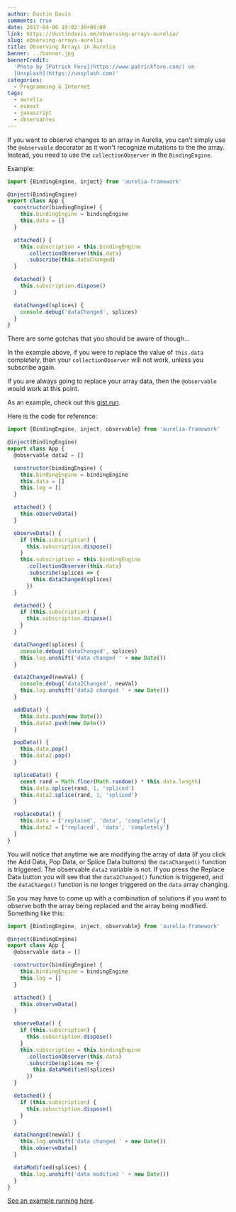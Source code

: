 ```yaml
---
author: Dustin Davis
comments: true
date: 2017-04-06 19:02:30+00:00
link: https://dustindavis.me/observing-arrays-aurelia/
slug: observing-arrays-aurelia
title: Observing Arrays in Aurelia
banner: ../banner.jpg
bannerCredit:
  'Photo by [Patrick Fore](https://www.patrickfore.com/) on
  [Unsplash](https://unsplash.com)'
categories:
  - Programming & Internet
tags:
  - aurelia
  - esnext
  - javascript
  - observables
---
```


If you want to observe changes to an array in Aurelia, you can't simply use the
`@observable` decorator as it won't recognize mutations to the the array.
Instead, you need to use the `collectionObserver` in the `BindingEngine`.

Example:

```js
import {BindingEngine, inject} from 'aurelia-framework'

@inject(BindingEngine)
export class App {
  constructor(bindingEngine) {
    this.bindingEngine = bindingEngine
    this.data = []
  }

  attached() {
    this.subscription = this.bindingEngine
      .collectionObserver(this.data)
      .subscribe(this.dataChanged)
  }

  detached() {
    this.subscription.dispose()
  }

  dataChanged(splices) {
    console.debug('dataChanged', splices)
  }
}
```

There are some gotchas that you should be aware of though...

In the example above, if you were to replace the value of `this.data`
completely, then your `collectionObserver` will not work, unless you subscribe
again.

If you are always going to replace your array data, then the `@observable` would
work at this point.

As an example, check out this
[gist.run](https://gist.run/?id=14ca3a0e0688ceafb8c145ec5d11566d).

Here is the code for reference:

```js
import {BindingEngine, inject, observable} from 'aurelia-framework'

@inject(BindingEngine)
export class App {
  @observable data2 = []

  constructor(bindingEngine) {
    this.bindingEngine = bindingEngine
    this.data = []
    this.log = []
  }

  attached() {
    this.observeData()
  }

  observeData() {
    if (this.subscription) {
      this.subscription.dispose()
    }
    this.subscription = this.bindingEngine
      .collectionObserver(this.data)
      .subscribe(splices => {
        this.dataChanged(splices)
      })
  }

  detached() {
    if (this.subscription) {
      this.subscription.dispose()
    }
  }

  dataChanged(splices) {
    console.debug('dataChanged', splices)
    this.log.unshift('data changed ' + new Date())
  }

  data2Changed(newVal) {
    console.debug('data2Changed', newVal)
    this.log.unshift('data2 changed ' + new Date())
  }

  addData() {
    this.data.push(new Date())
    this.data2.push(new Date())
  }

  popData() {
    this.data.pop()
    this.data2.pop()
  }

  spliceData() {
    const rand = Math.floor(Math.random() * this.data.length)
    this.data.splice(rand, 1, 'spliced')
    this.data2.splice(rand, 1, 'spliced')
  }

  replaceData() {
    this.data = ['replaced', 'data', 'completely']
    this.data2 = ['replaced', 'data', 'completely']
  }
}
```

You will notice that anytime we are modifying the array of data (if you click
the Add Data, Pop Data, or Splice Data buttons) the `dataChanged()` function is
triggered. The observable `data2` variable is not. If you press the Replace Data
button you will see that the `data2Changed()` function is triggered, and the
`dataChange()` function is no longer triggered on the `data` array changing.

So you may have to come up with a combination of solutions if you want to
observe both the array being replaced and the array being modified. Something
like this:

```js
import {BindingEngine, inject, observable} from 'aurelia-framework'

@inject(BindingEngine)
export class App {
  @observable data = []

  constructor(bindingEngine) {
    this.bindingEngine = bindingEngine
    this.log = []
  }

  attached() {
    this.observeData()
  }

  observeData() {
    if (this.subscription) {
      this.subscription.dispose()
    }
    this.subscription = this.bindingEngine
      .collectionObserver(this.data)
      .subscribe(splices => {
        this.dataModified(splices)
      })
  }

  detached() {
    if (this.subscription) {
      this.subscription.dispose()
    }
  }

  dataChanged(newVal) {
    this.log.unshift('data changed ' + new Date())
    this.observeData()
  }

  dataModified(splices) {
    this.log.unshift('data modified ' + new Date())
  }
}
```

[See an example running here](https://gist.run/?id=305f3752a56d1b3440ebfcaa3933c652).
